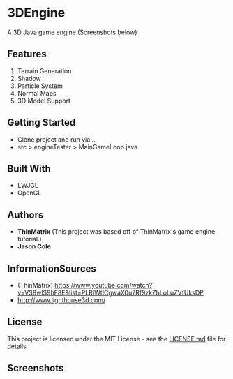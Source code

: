 # 3DEngine

A 3D Java game engine 
(Screenshots below)

## Features

1. Terrain Generation
2. Shadow
3. Particle System
4. Normal Maps
5. 3D Model Support

## Getting Started

* Clone project and run via...
* src > engineTester > MainGameLoop.java

## Built With

* LWJGL
* OpenGL

## Authors

* **ThinMatrix** (This project was based off of ThinMatrix's game engine tutorial.)
* **Jason Cole**

## InformationSources
* (ThinMatrix) https://www.youtube.com/watch?v=VS8wlS9hF8E&list=PLRIWtICgwaX0u7Rf9zkZhLoLuZVfUksDP
* http://www.lighthouse3d.com/

## License

This project is licensed under the MIT License - see the [LICENSE.md](LICENSE.md) file for details

## Screenshots


